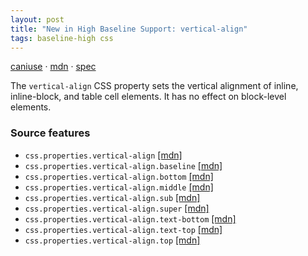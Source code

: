 ```yaml
---
layout: post
title: "New in High Baseline Support: vertical-align"
tags: baseline-high css
---
```


[caniuse](https://caniuse.com/?search=vertical-align) · [mdn](https://developer.mozilla.org/en-US/search?q=vertical-align) · [spec](https://drafts.csswg.org/css2/#propdef-vertical-align)

The `vertical-align` CSS property sets the vertical alignment of inline, inline-block, and table cell elements. It has no effect on block-level elements.

### Source features

- ``css.properties.vertical-align`` [[mdn]](https://developer.mozilla.org/en-US/search?q=css.properties.vertical-align)
- ``css.properties.vertical-align.baseline`` [[mdn]](https://developer.mozilla.org/en-US/search?q=css.properties.vertical-align.baseline)
- ``css.properties.vertical-align.bottom`` [[mdn]](https://developer.mozilla.org/en-US/search?q=css.properties.vertical-align.bottom)
- ``css.properties.vertical-align.middle`` [[mdn]](https://developer.mozilla.org/en-US/search?q=css.properties.vertical-align.middle)
- ``css.properties.vertical-align.sub`` [[mdn]](https://developer.mozilla.org/en-US/search?q=css.properties.vertical-align.sub)
- ``css.properties.vertical-align.super`` [[mdn]](https://developer.mozilla.org/en-US/search?q=css.properties.vertical-align.super)
- ``css.properties.vertical-align.text-bottom`` [[mdn]](https://developer.mozilla.org/en-US/search?q=css.properties.vertical-align.text-bottom)
- ``css.properties.vertical-align.text-top`` [[mdn]](https://developer.mozilla.org/en-US/search?q=css.properties.vertical-align.text-top)
- ``css.properties.vertical-align.top`` [[mdn]](https://developer.mozilla.org/en-US/search?q=css.properties.vertical-align.top)

